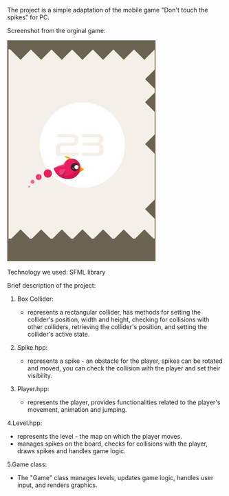 The project is a simple adaptation of the mobile game "Don't touch the spikes" for PC.

Screenshot from the orginal game:

![Example game looks](./screenshots/example_game1.jpg)

Technology we used: SFML library

Brief description of the project:

1. Box Collider:
   - represents a rectangular collider, has methods for setting the collider's position, width and height, checking for collisions with other colliders, retrieving the collider's position, and setting the collider's active state.

2. Spike.hpp:
   - represents a spike - an obstacle for the player, spikes can be rotated and moved, you can check the collision with the player and set their visibility.

3. Player.hpp:
   - represents the player, provides functionalities related to the player's movement, animation and jumping.

4.Level.hpp:
   - represents the level - the map on which the player moves.
   - manages spikes on the board, checks for collisions with the player, draws spikes and handles game logic.

5.Game class:
   - The "Game" class manages levels, updates game logic, handles user input, and renders graphics.
